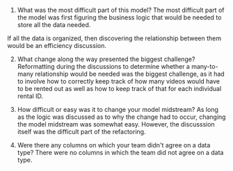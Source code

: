 1. What was the most difficult part of this model?
  The most difficult part of the model was first figuring the business logic that would be needed to store all the data needed. 

  If all the data is organized, then discovering the relationship between them would be an efficiency discussion. 

2. What change along the way presented the biggest challenge?
  Reformatting during the discussions to determine whether a many-to-many relationship would be needed was the biggest challenge, as it had to involve how to correctly keep track of how many videos would have to be rented out as well as how to keep track of that for each individual rental ID. 

3. How difficult or easy was it to change your model midstream?
  As long as the logic was discussed as to why the change had to occur, changing the model midstream was somewhat easy. However, the discusssion itself was the difficult part of the refactoring. 

4. Were there any columns on which your team didn't agree on a data type?
  There were no columns in which the team did not agree on a data type. 